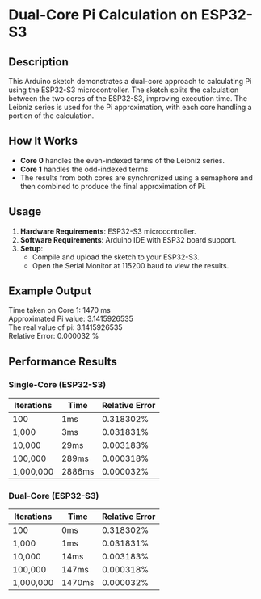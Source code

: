 # Dual-Core Pi Calculation on ESP32-S3

## Description
This Arduino sketch demonstrates a dual-core approach to calculating Pi using the ESP32-S3 microcontroller. The sketch splits the calculation between the two cores of the ESP32-S3, improving execution time. The Leibniz series is used for the Pi approximation, with each core handling a portion of the calculation.

## How It Works
- **Core 0** handles the even-indexed terms of the Leibniz series.
- **Core 1** handles the odd-indexed terms.
- The results from both cores are synchronized using a semaphore and then combined to produce the final approximation of Pi.

## Usage
1. **Hardware Requirements**: ESP32-S3 microcontroller.
2. **Software Requirements**: Arduino IDE with ESP32 board support.
3. **Setup**: 
   - Compile and upload the sketch to your ESP32-S3.
   - Open the Serial Monitor at 115200 baud to view the results.

## Example Output

Time taken on Core 1: 1470 ms <br>
Approximated Pi value: 3.1415926535 <br>
The real value of pi: 3.1415926535 <br>
Relative Error: 0.000032 % 

## Performance Results

### Single-Core (ESP32-S3)

| Iterations | Time   | Relative Error |
|------------|--------|----------------|
| 100        | 1ms    | 0.318302%      |
| 1,000      | 3ms    | 0.031831%      |
| 10,000     | 29ms   | 0.003183%      |
| 100,000    | 289ms  | 0.000318%      |
| 1,000,000  | 2886ms | 0.000032%      |

### Dual-Core (ESP32-S3)

| Iterations | Time   | Relative Error |
|------------|--------|----------------|
| 100        | 0ms    | 0.318302%      |
| 1,000      | 1ms    | 0.031831%      |
| 10,000     | 14ms   | 0.003183%      |
| 100,000    | 147ms  | 0.000318%      |
| 1,000,000  | 1470ms | 0.000032%      |
